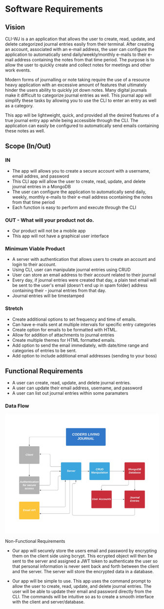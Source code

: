 # Software Requirements
## Vision

CLI-WJ is a an application that allows the user to create, read, update, and delete categorized journal entries easily from their terminal. After creating an account, associated with an e-mail address, the user can configure the application to automatically send daily/weekly/monthly e-mails to their e-mail address containing the notes from that time period. The purpose is to allow the user to quickly create and collect notes for meetings and other work events.

Modern forms of journalling or note taking require the use of a resource heavy application with an excessive amount of features that ultimately hinder the users ability to quickly jot down notes. Many digital journals make it difficult to categorize journal entries as well. This journal app will simplify these tasks by allowing you to use the CLI to enter an entry as well as a category.

This app will be lightweight, quick, and provided all the desired features of a true journal entry app while being accessible through the CLI. The application can easily be configured to automatically send emails containing these notes as well.

## Scope (In/Out)
### IN 
- The app will allows you to create a secure account with a username, email addres, and password
- This CLI app will allow the user to create, read, update, and delete journal entries in a MongoDB
- The user can configure the application to automatically send daily, weekly, monthly e-mails to their e-mail address ocontaining the notes from that time period
- Each function is easy to perform and execute through the CLI

### OUT - What will your product not do.
- Our product will not be a mobile app
- This app will not have a graphical user interface

### Minimum Viable Product 
- A server with authentication that allows users to create an account and login to their account.
- Using CLI, user can manipulate journal entries using CRUD
- User can store an email address to their account related to their journal
- Every day, if journal entries were created that day, a plain text email will be sent to the user's email (doesn't end up in spam folder) address containing their - journal entries from that day.
- Journal entries will be timestamped

### Stretch
- Create additional options to set frequency and time of emails.
- Can have e-mails sent at multiple intervals for specific entry categories
- Create option for emails to be formatted with HTML.
- Allow for addition of attachments to journal entries
- Create multiple themes for HTML formatted emails.
- Add option to send the email immediately, with date/time range and categories of entries to be sent.
- Add option to include additional email addresses (sending to your boss)

## Functional Requirements
- A user can create, read, update, and delete journal entries.
- A user can update their email address, username, and password
- A user can list out journal entries within some paramaters

### Data Flow
![Data Path](./assets/coders-living-instant-work-journal-dom.jpeg) 


Non-Functional Requirements 
- Our app will securely store the users email and password by encrypting them on the client side using bcrypt. This ecrypted object will then be sent to the server and assigned a JWT token to authenticate the user so that personal information is never sent back and forth between the client and the server. The server will store the encrypted data in a database.

- Our app will be simple to use. This app uses the command prompt to allow the user to create, read, update, and delete journal entries. The user will be able to update their email and password directly from the CLI. The commands will be intuitive so as to create a smooth interface with the client and server/database.

